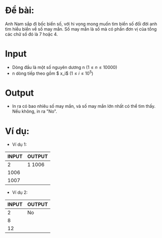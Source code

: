 # Đề bài:
Anh Nam sắp đi bốc biển số, với hi vọng mong muốn tìm biển số đổi đời anh tìm hiểu biển về số may mắn. Số may mắn là số mà có phần đơn vị của tổng các chữ số đó là 7 hoặc 4.
# Input
* Dòng đầu là một số nguyên dương n ($1 \leq n \leq 10000$)
* n dòng tiếp theo gồm $ x_i$ ($1\le i \le10^5$)
# Output
* In ra có bao nhiêu số may mắn, và số may mắn lớn nhất có thể tìm thấy. Nếu không, in ra "No".
# Ví dụ:
* Ví dụ 1:

<table>
<thead>
<tr>
  <th>INPUT</th>
  <th>OUTPUT</th>
</tr>
</thead>
<tbody>
<tr>
  <td>2</td>
  <td>1 1006</td>
</tr>
<tr>
  <td>1006</td>
  <td></td>
</tr>
<tr>
  <td>1007</td>
  <td></td>
</tr>
</tbody>
</table>

* Ví dụ 2:
<table>
<thead>
<tr>
  <th>INPUT</th>
  <th>OUTPUT</th>
</tr>
</thead>
<tbody>
<tr>
  <td>2</td>
  <td>No</td>
</tr>
<tr>
  <td>8</td>
  <td></td>
</tr>
<tr>
  <td>12</td>
  <td></td>
</tr>
</tbody>
</table>
